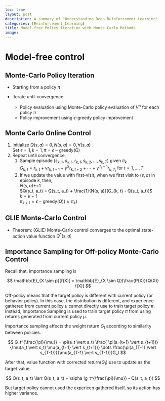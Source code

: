 ```yaml
---
toc: true
layout: post
description: A summary of "Understanding Deep Reinforcement Learning"
categories: [Reinforcement_Learning]
title: Model-free Policy Iteration with Monte Carlo Methods
image: 
---
```


# Model-free control

## Monte-Carlo Policy Iteration
- Starting from a policy $\pi$

- Iterate until convergence:
  - Policy evaluation using Monte-Carlo policy evaluation of $V^{\pi}$ for each policy $\pi$
  - Policy improvement using $\epsilon$-greedy policy improvement

## Monte Carlo Online Control

1. Initialize $Q(s, a) = 0, N(s, a) = 0, \forall (s, a)$ \
Set $\epsilon=1, k=1, \pi=\epsilon-\text{greedy}(Q)$
2. Repeat until convergence,
   1. Sample episode ($s_{k, 1}, a_{k, 1}, r_{k,1}, s_{k, 2}, \dots, s_{k, T}$) given $\pi_k$ \
   $G_{k, t} =r_{k, t} + \gamma r_{k, t+1} + \gamma^2 r_{k, t+2} + \cdots + \gamma^{T_i - 1} r_{k, T_i}$ for $t=1, \dots,T$
   2. If we update the value with first-visit, when we first visit to $(s, a)$ in episode $k$, then,\
   $N(s,a) \mathrel{+{=}} 1$\
   $Q(s_t, a_t) = Q(s_t, a_t) + \frac{1}{N(s, a)}(G_{k, t} - Q(s_t, a_t))$ \
   $k = k + 1$ \
   $\pi_{k+1} = \epsilon-\text{greedy}(Q) (\approx \pi_k)$

## GLIE Monte-Carlo Control
- Theorem: (GLIE) Monte-Carlo control converges to the optimal state-action value function $Q^{*}(s, a)$

## Importance Sampling for Off-policy Monte-Carlo Control
Recall that, importance sampling is

$$ \mathbb{E}_{X \sim p}[f(X)] = \mathbb{E}_{X \sim Q}[\frac{P(X)}{Q(X)} f(X)] $$

Off-policy means that the target policy is different with current policy (or behavior policy). In this case, the distribution is different, and experience gathered from current policy $\mu$ cannot directly use to train target policy $\pi$. Instead, Importance Sampling is used to train target policy $\pi$ from using returns generated from current policy $\mu$.

Importance sampling affects the weight return $G_t$ according to similarity between policies.

$$ G_t^{\frac{\pi}{\mu}} = \pi(a_t \vert s_t) \frac{ \pi(a_{t+1} \vert s_{t+1})}{\mu(a_t \vert s_t) \mu(a_{t+1} \vert s_{t+1})} \dots \frac{\pi(a_{T-1} \vert s_{T-1})}{\mu(a_{T-1} \vert s_{T-1})}G_t $$

After that, value function with corrected return($G_t$) use to update as the target value:

$$ Q(s_t, a_t) \larr Q(s_t, a_t) + \alpha (g_t^{\frac{\pi}{\mu}} - Q(s_t, a_t)) $$

But target policy cannot used the expericen gathered itself, so its action has higher variance. 